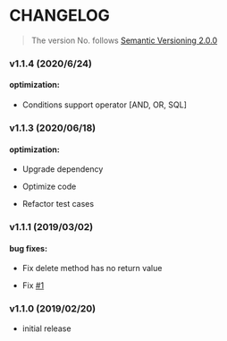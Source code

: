 # CHANGELOG

> The version No. follows [Semantic Versioning 2.0.0](https://semver.org/)

### v1.1.4 (2020/6/24)

#### optimization: 

* Conditions support operator [AND, OR, SQL]

### v1.1.3 (2020/06/18)

#### optimization: 

* Upgrade dependency

* Optimize code

* Refactor test cases


### v1.1.1 (2019/03/02)

#### bug fixes:

* Fix delete method has no return value

* Fix [#1](https://github.com/longlongago2/react-native-sqlite-helper/issues/1)


### v1.1.0 (2019/02/20)

* initial release